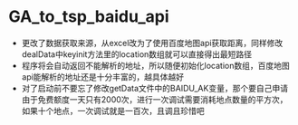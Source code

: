 # GA_to_tsp_baidu_api
+ 更改了数据获取来源，从excel改为了使用百度地图api获取距离，同样修改dealData中keyinit方法里的location数组就可以直接得出最短路径
+ 程序将会自动返回不能解析的地址，所以随便初始化location数组，百度地图api能解析的地址还是十分丰富的，越具体越好
+ 对了启动前不要忘了修改getData文件中的BAIDU_AK变量，那个要自己申请由于免费额度一天只有2000次，进行一次调试需要消耗地点数量的平方次，
如果十个地点，一次调试就是一百次，且调且珍惜吧
